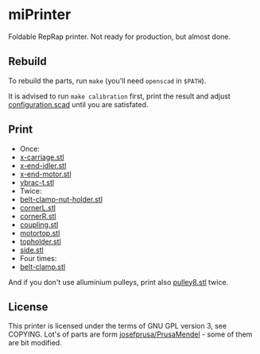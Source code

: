 miPrinter
=========

Foldable RepRap printer. Not ready for production, but almost done.

Rebuild
-------

To rebuild the parts, run `make` (you'll need `openscad` in `$PATH`).

It is advised to run `make calibration` first, print the result and adjust [configuration.scad](https://github.com/3DprintFIT/miPrinter/blob/master/sources/configuration.scad) until you are satisfated.

Print
-----

* Once:
 * [x-carriage.stl](https://github.com/3DprintFIT/miPrinter/blob/master/stl/x-carriage.stl)
 * [x-end-idler.stl](https://github.com/3DprintFIT/miPrinter/blob/master/stl/x-end-idler.stl)
 * [x-end-motor.stl](https://github.com/3DprintFIT/miPrinter/blob/master/stl/x-end-motor.stl)
 * [ybrac-t.stl](https://github.com/3DprintFIT/miPrinter/blob/master/stl/ybrac-t.stl)
* Twice:
 * [belt-clamp-nut-holder.stl](https://github.com/3DprintFIT/miPrinter/blob/master/stl/belt-clamp-nut-holder.stl)
 * [cornerL.stl](https://github.com/3DprintFIT/miPrinter/blob/master/stl/cornerL.stl)
 * [cornerR.stl](https://github.com/3DprintFIT/miPrinter/blob/master/stl/cornerR.stl)
 * [coupling.stl](https://github.com/3DprintFIT/miPrinter/blob/master/stl/coupling.stl)
 * [motortop.stl](https://github.com/3DprintFIT/miPrinter/blob/master/stl/motortop.stl)
 * [topholder.stl](https://github.com/3DprintFIT/miPrinter/blob/master/stl/topholder.stl)
 * [side.stl](https://github.com/3DprintFIT/miPrinter/blob/master/stl/side.stl)
* Four times:
 * [belt-clamp.stl](https://github.com/3DprintFIT/miPrinter/blob/master/stl/belt-clamp.stl)

And if you don't use alluminium pulleys, print also [pulley8.stl](https://github.com/3DprintFIT/miPrinter/blob/master/stl/pulley8.stl) twice.

License
-------

This printer is licensed under the terms of GNU GPL version 3, see COPYING. Lot's of parts are form [josefprusa/PrusaMendel](https://github.com/josefprusa/PrusaMendel) - some of them are bit modified.

